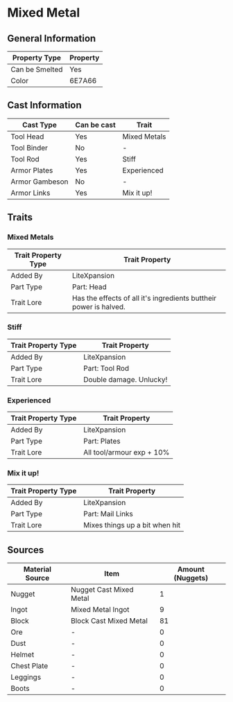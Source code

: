 # Mixed Metal

## General Information

| Property Type  | Property |
| -------------- | -------- |
| Can be Smelted | Yes      |
| Color          | 6E7A66   |

## Cast Information

| Cast Type      | Can be cast | Trait        |
| -------------- | ----------- | ------------ |
| Tool Head      | Yes         | Mixed Metals |
| Tool Binder    | No          | -            |
| Tool Rod       | Yes         | Stiff        |
| Armor Plates   | Yes         | Experienced  |
| Armor Gambeson | No          | -            |
| Armor Links    | Yes         | Mix it up!   |

## Traits

### Mixed Metals

| Trait Property Type | Trait Property                                                    |
| ------------------- | ----------------------------------------------------------------- |
| Added By            | LiteXpansion                                                      |
| Part Type           | Part: Head                                                        |
| Trait Lore          | Has the effects of all it's ingredients buttheir power is halved. |

### Stiff

| Trait Property Type | Trait Property          |
| ------------------- | ----------------------- |
| Added By            | LiteXpansion            |
| Part Type           | Part: Tool Rod          |
| Trait Lore          | Double damage. Unlucky! |

### Experienced

| Trait Property Type | Trait Property            |
| ------------------- | ------------------------- |
| Added By            | LiteXpansion              |
| Part Type           | Part: Plates              |
| Trait Lore          | All tool/armour exp + 10% |

### Mix it up!

| Trait Property Type | Trait Property                 |
| ------------------- | ------------------------------ |
| Added By            | LiteXpansion                   |
| Part Type           | Part: Mail Links               |
| Trait Lore          | Mixes things up a bit when hit |

## Sources

| Material Source | Item                    | Amount (Nuggets) |
| --------------- | ----------------------- | ---------------- |
| Nugget          | Nugget Cast Mixed Metal | 1                |
| Ingot           | Mixed Metal Ingot       | 9                |
| Block           | Block Cast Mixed Metal  | 81               |
| Ore             | -                       | 0                |
| Dust            | -                       | 0                |
| Helmet          | -                       | 0                |
| Chest Plate     | -                       | 0                |
| Leggings        | -                       | 0                |
| Boots           | -                       | 0                |
